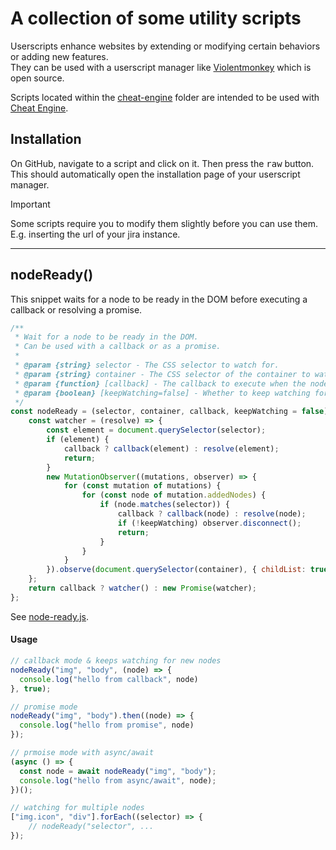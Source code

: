 # A collection of some utility scripts

Userscripts enhance websites by extending or modifying certain behaviors or adding new features.  
They can be used with a userscript manager like [Violentmonkey](https://violentmonkey.github.io/) which is open source.

Scripts located within the [cheat-engine](cheat-engine/) folder are intended to be used with [Cheat Engine](https://www.cheatengine.org/).

## Installation

On GitHub, navigate to a script and click on it. Then press the <kbd>raw</kbd> button.  
This should automatically open the installation page of your userscript manager.

> [!IMPORTANT]
> Some scripts require you to modify them slightly before you can use them.  
> E.g. inserting the url of your jira instance.

---

## nodeReady()

This snippet waits for a node to be ready in the DOM before executing a callback or resolving a promise.

```javascript
/**
 * Wait for a node to be ready in the DOM.
 * Can be used with a callback or as a promise.
 *
 * @param {string} selector - The CSS selector to watch for.
 * @param {string} container - The CSS selector of the container to watch.
 * @param {function} [callback] - The callback to execute when the node is ready. If not provided, a promise is returned.
 * @param {boolean} [keepWatching=false] - Whether to keep watching for new nodes. Can only be used with a callback.
 */
const nodeReady = (selector, container, callback, keepWatching = false) => {
    const watcher = (resolve) => {
        const element = document.querySelector(selector);
        if (element) {
            callback ? callback(element) : resolve(element);
            return;
        }
        new MutationObserver((mutations, observer) => {
            for (const mutation of mutations) {
                for (const node of mutation.addedNodes) {
                    if (node.matches(selector)) {
                        callback ? callback(node) : resolve(node);
                        if (!keepWatching) observer.disconnect();
                        return;
                    }
                }
            }
        }).observe(document.querySelector(container), { childList: true, subtree: true });
    };
    return callback ? watcher() : new Promise(watcher);
};

```

See [node-ready.js](node-ready.js).

#### Usage

```javascript
// callback mode & keeps watching for new nodes
nodeReady("img", "body", (node) => {
  console.log("hello from callback", node)
}, true);

// promise mode
nodeReady("img", "body").then((node) => {
  console.log("hello from promise", node)
});

// prmoise mode with async/await
(async () => {
  const node = await nodeReady("img", "body");
  console.log("hello from async/await", node);
})();

// watching for multiple nodes
["img.icon", "div"].forEach((selector) => {
    // nodeReady("selector", ...
});
```
